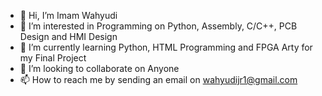 - 👋 Hi, I’m Imam Wahyudi
- 👀 I’m interested in Programming on Python, Assembly, C/C++, PCB Design and HMI Design
- 🌱 I’m currently learning Python, HTML Programming and FPGA Arty for my Final Project
- 💞️ I’m looking to collaborate on Anyone
- 📫 How to reach me by sending an email on wahyudijr1@gmail.com

<!---
Marselino11/Marselino11 is a ✨ special ✨ repository because its `README.md` (this file) appears on your GitHub profile.
You can click the Preview link to take a look at your changes.
--->
